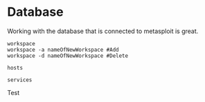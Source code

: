 # Database

Working with the database that is connected to metasploit is great.


```
workspace
workspace -a nameOfNewWorkspace #Add
workspace -d nameOfNewWorkspace #Delete
```


```
hosts
```

```
services
```

Test
